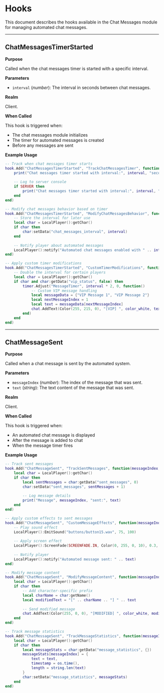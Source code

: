 # Hooks

This document describes the hooks available in the Chat Messages module for managing automated chat messages.

---

## ChatMessagesTimerStarted

**Purpose**

Called when the chat messages timer is started with a specific interval.

**Parameters**

* `interval` (*number*): The interval in seconds between chat messages.

**Realm**

Client.

**When Called**

This hook is triggered when:
- The chat messages module initializes
- The timer for automated messages is created
- Before any messages are sent

**Example Usage**

```lua
-- Track when chat messages timer starts
hook.Add("ChatMessagesTimerStarted", "TrackChatMessagesTimer", function(interval)
    print("Chat messages timer started with interval:", interval, "seconds")
    
    -- Log to server console
    if SERVER then
        print("Chat messages timer started with interval:", interval, "seconds")
    end
end)

-- Modify chat messages behavior based on timer
hook.Add("ChatMessagesTimerStarted", "ModifyChatMessagesBehavior", function(interval)
    -- Store the interval for later use
    local char = LocalPlayer():getChar()
    if char then
        char:setData("chat_messages_interval", interval)
    end
    
    -- Notify player about automated messages
    LocalPlayer():notify("Automated chat messages enabled with " .. interval .. " second intervals")
end)

-- Apply custom timer modifications
hook.Add("ChatMessagesTimerStarted", "CustomTimerModifications", function(interval)
    -- Double the interval for certain players
    local char = LocalPlayer():getChar()
    if char and char:getData("vip_status", false) then
        timer.Adjust("MessageTimer", interval * 2, 0, function()
            -- Custom VIP message handling
            local messageData = {"VIP Message 1", "VIP Message 2"}
            local nextMessageIndex = 1
            local text = messageData[nextMessageIndex]
            chat.AddText(Color(255, 215, 0), "[VIP] ", color_white, text)
        end)
    end
end)
```

---

## ChatMessageSent

**Purpose**

Called when a chat message is sent by the automated system.

**Parameters**

* `messageIndex` (*number*): The index of the message that was sent.
* `text` (*string*): The text content of the message that was sent.

**Realm**

Client.

**When Called**

This hook is triggered when:
- An automated chat message is displayed
- After the message is added to chat
- When the message timer fires

**Example Usage**

```lua
-- Track sent messages
hook.Add("ChatMessageSent", "TrackSentMessages", function(messageIndex, text)
    local char = LocalPlayer():getChar()
    if char then
        local sentMessages = char:getData("sent_messages", 0)
        char:setData("sent_messages", sentMessages + 1)
        
        -- Log message details
        print("Message", messageIndex, "sent:", text)
    end
end)

-- Apply custom effects to sent messages
hook.Add("ChatMessageSent", "CustomMessageEffects", function(messageIndex, text)
    -- Play sound effect
    LocalPlayer():EmitSound("buttons/button15.wav", 75, 100)
    
    -- Apply screen effect
    LocalPlayer():ScreenFade(SCREENFADE.IN, Color(0, 255, 0, 10), 0.3, 0)
    
    -- Notify player
    LocalPlayer():notify("Automated message sent: " .. text)
end)

-- Modify message content
hook.Add("ChatMessageSent", "ModifyMessageContent", function(messageIndex, text)
    local char = LocalPlayer():getChar()
    if char then
        -- Add character-specific prefix
        local charName = char:getName()
        local modifiedText = "[" .. charName .. "] " .. text
        
        -- Send modified message
        chat.AddText(Color(255, 0, 0), "[MODIFIED] ", color_white, modifiedText)
    end
end)

-- Track message statistics
hook.Add("ChatMessageSent", "TrackMessageStatistics", function(messageIndex, text)
    local char = LocalPlayer():getChar()
    if char then
        local messageStats = char:getData("message_statistics", {})
        messageStats[messageIndex] = {
            text = text,
            timestamp = os.time(),
            length = string.len(text)
        }
        char:setData("message_statistics", messageStats)
    end
end)
```
